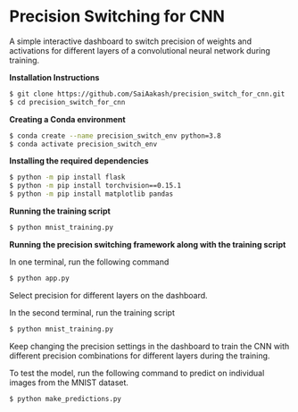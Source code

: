 # Precision Switching for CNN

A simple interactive dashboard to switch precision of weights and activations for different layers of a convolutional neural network during training.

**Installation Instructions** 

```bash
$ git clone https://github.com/SaiAakash/precision_switch_for_cnn.git
$ cd precision_switch_for_cnn
```

**Creating a Conda environment**

```bash
$ conda create --name precision_switch_env python=3.8
$ conda activate precision_switch_env
```

**Installing the required dependencies**

```bash
$ python -m pip install flask
$ python -m pip install torchvision==0.15.1
$ python -m pip install matplotlib pandas
```

**Running the training script**

```bash
$ python mnist_training.py
```

**Running the precision switching framework along with the training script**

In one terminal, run the following command

```bash
$ python app.py
```

Select precision for different layers on the dashboard.

In the second terminal, run the training script

```bash
$ python mnist_training.py
```

Keep changing the precision settings in the dashboard to train the CNN with different precision combinations for different layers during the training.

To test the model, run the following command to predict on individual images from the MNIST dataset.

```bash
$ python make_predictions.py
```
